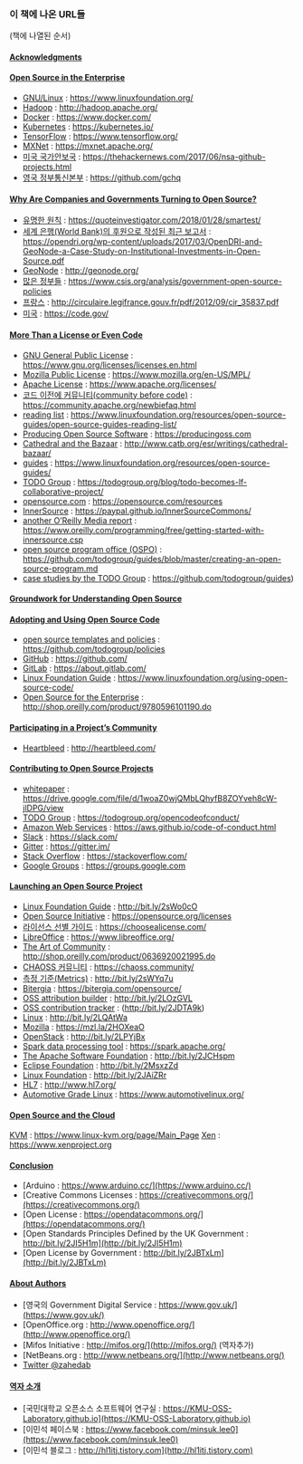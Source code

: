 ﻿### 이 책에 나온 URL들

(책에 나열된 순서)

#### [Acknowledgments](acknowledgments.md)

#### [Open Source in the Enterprise](03-open-source-in-the-enteprise.md)


* [GNU/Linux](https://www.linuxfoundation.org/) : https://www.linuxfoundation.org/
* [Hadoop](http://hadoop.apache.org/) : http://hadoop.apache.org/
* [Docker](https://www.docker.com/) : https://www.docker.com/
* [Kubernetes](https://kubernetes.io/) : https://kubernetes.io/
* [TensorFlow](https://www.tensorflow.org/) : https://www.tensorflow.org/
* [MXNet](https://mxnet.apache.org/) : https://mxnet.apache.org/
* [미국 국가안보국](https://thehackernews.com/2017/06/nsa-github-projects.html) : https://thehackernews.com/2017/06/nsa-github-projects.html
* [영국 정부통신본부](https://github.com/gchq) : https://github.com/gchq

#### [Why Are Companies and Governments Turning to Open Source?](04-why-are-companies-and-governments-turning-to-open-source.md)

* [유명한 원칙](https://quoteinvestigator.com/2018/01/28/smartest/) : https://quoteinvestigator.com/2018/01/28/smartest/
* [세계 은행(World Bank)의 후원으로 작성된 최근 보고서](https://opendri.org/wp-content/uploads/2017/03/OpenDRI-and-GeoNode-a-Case-Study-on-Institutional-Investments-in-Open-Source.pdf) : https://opendri.org/wp-content/uploads/2017/03/OpenDRI-and-GeoNode-a-Case-Study-on-Institutional-Investments-in-Open-Source.pdf
* [GeoNode](http://geonode.org/) : http://geonode.org/
* [많은 정부들](https://www.csis.org/analysis/government-open-source-policies) : https://www.csis.org/analysis/government-open-source-policies
* [프랑스](http://circulaire.legifrance.gouv.fr/pdf/2012/09/cir_35837.pdf) : http://circulaire.legifrance.gouv.fr/pdf/2012/09/cir_35837.pdf
* [미국](https://code.gov/) : https://code.gov/

#### [More Than a License or Even Code](05-more-than-a-license-or-even-code.md)

* [GNU General Public License](https://www.gnu.org/licenses/licenses.en.html) : https://www.gnu.org/licenses/licenses.en.html
* [Mozilla Public License](https://www.mozilla.org/en-US/MPL/) : https://www.mozilla.org/en-US/MPL/
* [Apache License](https://www.apache.org/licenses/) : https://www.apache.org/licenses/
* [코드 이전에 커뮤니티(community before code)](https://community.apache.org/newbiefaq.html) : https://community.apache.org/newbiefaq.html
* [reading list](https://www.linuxfoundation.org/resources/open-source-guides/open-source-guides-reading-list/) : https://www.linuxfoundation.org/resources/open-source-guides/open-source-guides-reading-list/
* [Producing Open Source Software](https://producingoss.com) : https://producingoss.com
* [Cathedral and the Bazaar](http://www.catb.org/esr/writings/cathedral-bazaar/) : http://www.catb.org/esr/writings/cathedral-bazaar/
* [guides](https://www.linuxfoundation.org/resources/open-source-guides/) : https://www.linuxfoundation.org/resources/open-source-guides/
* [TODO Group](https://todogroup.org/blog/todo-becomes-lf-collaborative-project/) : https://todogroup.org/blog/todo-becomes-lf-collaborative-project/
* [opensource.com](https://opensource.com/resources) : https://opensource.com/resources
* [InnerSource](https://paypal.github.io/InnerSourceCommons/) : https://paypal.github.io/InnerSourceCommons/
* [another O’Reilly Media report](https://www.oreilly.com/programming/free/getting-started-with-innersource.csp) : https://www.oreilly.com/programming/free/getting-started-with-innersource.csp
* [open source program office (OSPO)](https://github.com/todogroup/guides/blob/master/creating-an-open-source-program.md) : https://github.com/todogroup/guides/blob/master/creating-an-open-source-program.md
* [case studies by the TODO Group](https://github.com/todogroup/guides) : https://github.com/todogroup/guides)

#### [Groundwork for Understanding Open Source](06-groundworks-for-understanding-open-source.md)

#### [Adopting and Using Open Source Code](07-adopting-and-using-open-source-code.md)

* [open source templates and policies](https://github.com/todogroup/policies) : https://github.com/todogroup/policies
* [GitHub](https://github.com/) : https://github.com/
* [GitLab](https://about.gitlab.com/) : https://about.gitlab.com/
* [Linux Foundation Guide](https://www.linuxfoundation.org/using-open-source-code/) : https://www.linuxfoundation.org/using-open-source-code/
* [Open Source for the Enterprise](http://shop.oreilly.com/product/9780596101190.do) : http://shop.oreilly.com/product/9780596101190.do

#### [Participating in a Project’s Community](08-participating-in-a-projects-community.md)

* [Heartbleed](http://heartbleed.com/) : http://heartbleed.com/

#### [Contributing to Open Source Projects](09-contributing-to-open-source-project.md)

* [whitepaper](https://drive.google.com/file/d/1woaZ0wjQMbLQhyfB8ZOYveh8cW-jlDPG/view) : https://drive.google.com/file/d/1woaZ0wjQMbLQhyfB8ZOYveh8cW-jlDPG/view
* [TODO Group](https://todogroup.org/opencodeofconduct/) : https://todogroup.org/opencodeofconduct/
* [Amazon Web Services](https://aws.github.io/code-of-conduct.html) : https://aws.github.io/code-of-conduct.html
* [Slack](https://slack.com/) : https://slack.com/
* [Gitter](https://gitter.im/) : https://gitter.im/
* [Stack Overflow](https://stackoverflow.com/) : https://stackoverflow.com/
* [Google Groups](https://groups.google.com) : https://groups.google.com

#### [Launching an Open Source Project](10-launching-an-open-source-project.md)

* [Linux Foundation Guide](http://bit.ly/2sWo0cO) : http://bit.ly/2sWo0cO
* [Open Source Initiative](https://opensource.org/licenses) : https://opensource.org/licenses
* [라이선스 선별 가이드](https://choosealicense.com/) : https://choosealicense.com/
* [LibreOffice](https://www.libreoffice.org/) : https://www.libreoffice.org/
* [The Art of Community](http://shop.oreilly.com/product/0636920021995.do) : http://shop.oreilly.com/product/0636920021995.do
* [CHAOSS 커뮤니티](https://chaoss.community/) : https://chaoss.community/
* [측정 기준(Metrics)](http://bit.ly/2sWYq7u) : http://bit.ly/2sWYq7u
* [Bitergia](https://bitergia.com/opensource/) : https://bitergia.com/opensource/
* [OSS attribution builder](http://bit.ly/2LOzGVL) : http://bit.ly/2LOzGVL
* [OSS contribution tracker](http://bit.ly/2JDTA9k) : (http://bit.ly/2JDTA9k)
* [Linux](http://bit.ly/2LQAtWa) : http://bit.ly/2LQAtWa
* [Mozilla](https://mzl.la/2HOXeaO) : https://mzl.la/2HOXeaO
* [OpenStack](http://bit.ly/2LPYjBx) : http://bit.ly/2LPYjBx
* [Spark data processing tool](https://spark.apache.org/) : https://spark.apache.org/
* [The Apache Software Foundation](http://bit.ly/2JCHspm) : http://bit.ly/2JCHspm
* [Eclipse Foundation](http://bit.ly/2MsxzZd) : http://bit.ly/2MsxzZd
* [Linux Foundation](http://bit.ly/2JAiZRr) : http://bit.ly/2JAiZRr
* [HL7](http://www.hl7.org/) : http://www.hl7.org/
* [Automotive Grade Linux](https://www.automotivelinux.org/) : https://www.automotivelinux.org/

#### [Open Source and the Cloud](11-open-source-and-the-cloud.md)

[KVM](https://www.linux-kvm.org/page/Main_Page) : https://www.linux-kvm.org/page/Main_Page
[Xen](https://www.xenproject.org) : https://www.xenproject.org

#### [Conclusion](conclusion.md)

* [Arduino : https://www.arduino.cc/](https://www.arduino.cc/)
* [Creative Commons Licenses : https://creativecommons.org/](https://creativecommons.org/)
* [Open License : https://opendatacommons.org/](https://opendatacommons.org/)
* [Open Standards Principles Defined by the UK Government : http://bit.ly/2JI5H1m](http://bit.ly/2JI5H1m)
* [Open License by Government : http://bit.ly/2JBTxLm](http://bit.ly/2JBTxLm)

#### [About Authors](authors.md)
* [영국의 Government Digital Service : https://www.gov.uk/](https://www.gov.uk/)
* [OpenOffice.org : http://www.openoffice.org/](http://www.openoffice.org/)
* [Mifos Initiative : http://mifos.org/](http://mifos.org/) (역자추가)
* [NetBeans.org : http://www.netbeans.org/](http://www.netbeans.org/)
* [Twitter @zahedab](https://twitter.com/zahedab)

#### [역자 소개](translators.md)
* [국민대학교 오픈소스 소프트웨어 연구실 : https://KMU-OSS-Laboratory.github.io](https://KMU-OSS-Laboratory.github.io)
* [이민석 페이스북 : https://www.facebook.com/minsuk.lee0](https://www.facebook.com/minsuk.lee0)
* [이민석 블로그 : http://hl1itj.tistory.com](http://hl1itj.tistory.com)
